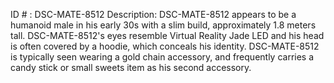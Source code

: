 ID # : DSC-MATE-8512
Description: DSC-MATE-8512 appears to be a humanoid male in his early 30s with a slim build, approximately 1.8 meters tall. DSC-MATE-8512's eyes resemble Virtual Reality Jade LED and his head is often covered by a hoodie, which conceals his identity. DSC-MATE-8512 is typically seen wearing a gold chain accessory, and frequently carries a candy stick or small sweets item as his second accessory.